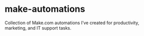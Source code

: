# make-automations
Collection of Make.com automations I’ve created for productivity, marketing, and IT support tasks.
